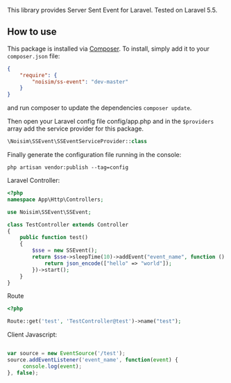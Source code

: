 This library provides Server Sent Event for Laravel. Tested on Laravel 5.5.

## How to use

This package is installed via [Composer](http://getcomposer.org/). To install, simply add it
to your `composer.json` file:

```json
{
    "require": {
        "noisim/ss-event": "dev-master"
    }
}
```

and run composer to update the dependencies `composer update`.

Then open your Laravel config file config/app.php and in the `$providers` array add the service provider for this package.

```php
\Noisim\SSEvent\SSEventServiceProvider::class
```

Finally generate the configuration file running in the console:
```
php artisan vendor:publish --tag=config
```

Laravel Controller:

```php
<?php
namespace App\Http\Controllers;

use Noisim\SSEvent\SSEvent;

class TestController extends Controller
{
    public function test()
    {
        $sse = new SSEvent();
        return $sse->sleepTime(10)->addEvent("event_name", function () {
            return json_encode(["hello" => "world"]);
        })->start();
    }
}
```

Route
```php
<?php

Route::get('test', 'TestController@test')->name("test");
```

Client Javascript:

```js

var source = new EventSource('/test');
source.addEventListener('event_name', function(event) {
     console.log(event);
}, false);
```
